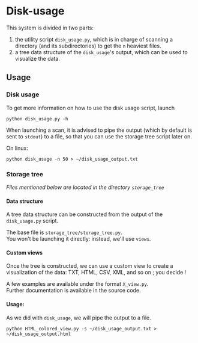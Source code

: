 # Disk-usage

This system is divided in two parts:
1. the utility script ``disk_usage.py``, which is in charge of scanning a directory (and its subdirectories) to get the ``n`` heaviest files.
2. a tree data structure of the ``disk_usage``'s output, which can be used to visualize the data.

## Usage

### Disk usage

To get more information on how to use the disk usage script, launch 

    python disk_usage.py -h

When launching a scan, it is advised to pipe the output (which by default is sent to ``stdout``) to a file, 
so that you can use the storage tree script later on.

On linux:

    python disk_usage -n 50 > ~/disk_usage_output.txt

### Storage tree

*Files mentioned below are located in the directory ``storage_tree``*

#### Data structure

A tree data structure can be constructed from the output of the ``disk_usage.py`` script.

The base file is ``storage_tree/storage_tree.py``.
\
You won't be launching it directly: instead, we'll use ``views``.

#### Custom views

Once the tree is constructed, we can use a custom view to create a visualization of the data: 
TXT, HTML, CSV, XML, and so on ; you decide !

A few examples are available under the format ``X_view.py``.
\
Further documentation is available in the source code.

#### Usage:

As we did with ``disk_usage``, we will pipe the output to a file.

    python HTML_colored_view.py -s ~/disk_usage_output.txt > ~/disk_usage_output.html
